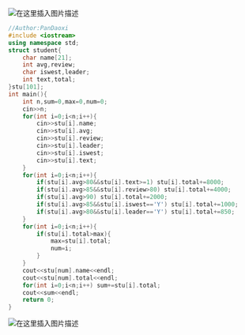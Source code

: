 ![在这里插入图片描述](https://pic.2ge.org/cdn/?url=https://img-blog.csdnimg.cn/4ad4c3e3158149fd86c643f9a7ef9a71.png?x-oss-process=image/watermark,type_ZmFuZ3poZW5naGVpdGk,shadow_10,text_aHR0cHM6Ly9ibG9nLmNzZG4ubmV0L1BhbkRhb3hpMjAyMA==,size_16,color_FFFFFF,t_70)

```cpp
//Author:PanDaoxi
#include <iostream>
using namespace std;
struct student{
	char name[21];
	int avg,review;
	char iswest,leader;
	int text,total;
}stu[101];
int main(){
	int n,sum=0,max=0,num=0;
	cin>>n;
	for(int i=0;i<n;i++){
		cin>>stu[i].name;
		cin>>stu[i].avg;
		cin>>stu[i].review;
		cin>>stu[i].leader;
		cin>>stu[i].iswest;
		cin>>stu[i].text;
	}
	for(int i=0;i<n;i++){
		if(stu[i].avg>80&&stu[i].text>=1) stu[i].total+=8000;
		if(stu[i].avg>85&&stu[i].review>80) stu[i].total+=4000;
		if(stu[i].avg>90) stu[i].total+=2000;
		if(stu[i].avg>85&&stu[i].iswest=='Y') stu[i].total+=1000;
		if(stu[i].avg>80&&stu[i].leader=='Y') stu[i].total+=850;
	}
	for(int i=0;i<n;i++){
		if(stu[i].total>max){
			max=stu[i].total;
			num=i;	
		}
	}
	cout<<stu[num].name<<endl;
	cout<<stu[num].total<<endl;
	for(int i=0;i<n;i++) sum+=stu[i].total;
	cout<<sum<<endl;
	return 0;
}
```
![在这里插入图片描述](https://pic.2ge.org/cdn/?url=https://img-blog.csdnimg.cn/2435bed494774f47838ad878cb348375.png?x-oss-process=image/watermark,type_ZmFuZ3poZW5naGVpdGk,shadow_10,text_aHR0cHM6Ly9ibG9nLmNzZG4ubmV0L1BhbkRhb3hpMjAyMA==,size_16,color_FFFFFF,t_70)


